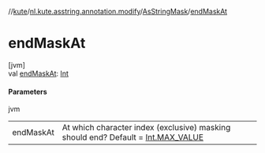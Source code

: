 //[kute](../../../index.md)/[nl.kute.asstring.annotation.modify](../index.md)/[AsStringMask](index.md)/[endMaskAt](end-mask-at.md)

# endMaskAt

[jvm]\
val [endMaskAt](end-mask-at.md): [Int](https://kotlinlang.org/api/latest/jvm/stdlib/kotlin/-int/index.html)

#### Parameters

jvm

| | |
|---|---|
| endMaskAt | At which character index (exclusive) masking should end? Default = [Int.MAX_VALUE](https://kotlinlang.org/api/latest/jvm/stdlib/kotlin/-int/-m-a-x_-v-a-l-u-e.html) |
